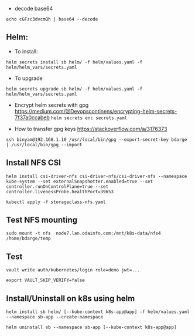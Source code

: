- decode base64
```console
echo cGFzc3dvcmQh | base64 --decode
```

## Helm:

- To install:
```console
helm secrets install sb helm/ -f helm/values.yaml -f helm/helm_vars/secrets.yaml
```

- To upgrade
```console
helm secrets upgrade sb helm/ -f helm/values.yaml -f helm/helm_vars/secrets.yaml
```

- Encrypt helm secrets with gpg
  https://medium.com/@Devopscontinens/encrypting-helm-secrets-7f37a0ccabeb
  `helm secrets enc secrets.yaml`


- How to transfer gpg keys
  https://stackoverflow.com/a/3176373
```console
ssh binyam@192.168.1.10 /usr/local/bin/gpg --export-secret-key bdarge | /usr/local/bin/gpg --import
```

## Install NFS CSI
```
helm install csi-driver-nfs csi-driver-nfs/csi-driver-nfs --namespace kube-system --set externalSnapshotter.enabled=true --set controller.runOnControlPlane=true --set controller.livenessProbe.healthPort=39653
```

```
kubectl apply -f storageclass-nfs.yaml
```

## Test NFS mounting
```
sudo mount -t nfs  node7.lan.odainfo.com:/mnt/k8s-data/nfs4 /home/bdarge/temp
```

## Test
```
vault write auth/kubernetes/login role=demo jwt=...
```

```
export VAULT_SKIP_VERIFY=false
```

## Install/Uninstall on k8s using helm

```console
helm install sb helm/ [--kube-context k8s-app@app] -f helm/values.yaml --namespace sb-app --create-namespace
```

```console
helm uninstall sb --namespace sb-app [--kube-context k8s-app@app]
```
